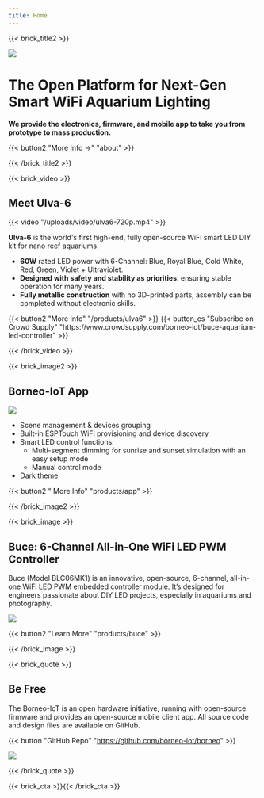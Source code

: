 ```yaml
---
title: Home
---
```


{{< brick_title2 >}}


![](/uploads/photos/home/hero.jpg)

# The Open Platform for Next-Gen Smart WiFi Aquarium Lighting

**We provide the electronics, firmware, and mobile app to take you from prototype to mass production.**

{{< button2 "More Info →" "about" >}}

{{< /brick_title2 >}}

{{< brick_video >}}

## Meet Ulva-6

{{< video "/uploads/video/ulva6-720p.mp4" >}}

**Ulva-6** is the world's first high-end, fully open-source WiFi smart LED DIY kit for nano reef aquariums.

* **60W** rated LED power with 6-Channel: Blue, Royal Blue, Cold White, Red, Green, Violet + Ultraviolet.
* **Designed with safety and stability as priorities**: ensuring stable operation for many years.
* **Fully metallic construction** with no 3D-printed parts, assembly can be completed without electronic skills.

<div class="btn-row" style="display:flex; gap:12px; flex-wrap:wrap; align-items:center;">
  {{< button2 "More Info" "/products/ulva6" >}}
  {{< button_cs "Subscribe on Crowd Supply" "https://www.crowdsupply.com/borneo-iot/buce-aquarium-led-controller" >}}
</div>

{{< /brick_video >}}

{{< brick_image2 >}}

## Borneo-IoT App

![](uploads/products/app/app.png)

* Scene management & devices grouping
* Built-in ESPTouch WiFi provisioning and device discovery
* Smart LED control functions:
  * Multi-segment dimming for sunrise and sunset simulation with an easy setup mode
  * Manual control mode
* Dark theme

{{< button2 " More Info" "products/app" >}}

{{< /brick_image2 >}}

{{< brick_image >}}

## Buce: 6-Channel All-in-One WiFi LED PWM Controller

Buce (Model BLC06MK1) is an innovative, open-source, 6-channel, all-in-one WiFi LED PWM embedded controller module. It’s designed for engineers passionate about DIY LED projects, especially in aquariums and photography.

![](uploads/products/blc06mk1/gallery/buce-top-and-bottom-coin-white-2.jpg)

{{< button2 "Learn More" "products/buce" >}}

{{< /brick_image >}}

{{< brick_quote >}}

## Be Free

The Borneo-IoT is an open hardware initiative, running with open-source firmware and provides an open-source mobile client app. All source code and design files are available on GitHub.

{{< button "GitHub Repo" "https://github.com/borneo-iot/borneo" >}}

![](uploads/photos/home/hero.jpg)

{{< /brick_quote >}}

{{< brick_cta >}}{{< /brick_cta >}}
